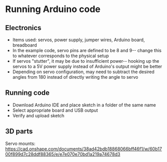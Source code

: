 # Running Arduino code

## Electronics
- Items used: servos, power supply, jumper wires, Arduino board, breadboard
- In the example code, servo pins are defined to be 8 and 9-- change this to whatever corresponds to the physical setup
- If servos "stutter", it may be due to insufficient power-- hooking up the servos to a 5V power supply instead of Arduino's output might be better
- Depending on servo configuration, may need to subtract the desired angles from 180 instead of directly writing the angle to servo

## Running code
- Download Arduino IDE and place sketch in a folder of the same name
- Select appropriate board and USB output
- Verify and upload sketch

## 3D parts
Servo mounts:
https://cad.onshape.com/documents/38ad42bdb18868066bff46f1/w/60b1700f899d7c28ddf88365/e/e7e070e70bd1a219a74678d3
